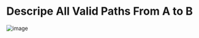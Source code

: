 # Descripe All Valid Paths From A to B
![image](https://user-images.githubusercontent.com/99830416/236564105-bc55224e-5067-45ba-a5ee-6d8aefc298b5.png)
